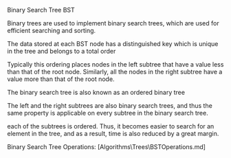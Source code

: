 Binary Search Tree BST

Binary trees are used to implement binary search trees, which are used for efficient searching and sorting.

The data stored at each BST node has a distinguished key which is unique in the tree and belongs to a total order

Typically this ordering places nodes in the left subtree that have a value less than that of the root node. Similarly, all the nodes in the right subtree have a value more than that of the root node.

The binary search tree is also known as an ordered binary tree

The left and the right subtrees are also binary search trees, and thus the same property is applicable on every subtree in the binary search tree.


each of the subtrees is ordered. Thus, it becomes easier to
search for an element in the tree, and as a result, time is also reduced by
a great margin.

Binary Search Tree Operations:
[Algorithms\Trees\BSTOperations.md]
